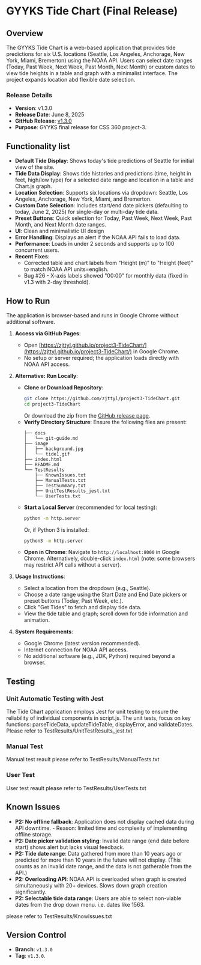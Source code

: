 # GYYKS Tide Chart (Final Release)

## Overview
The GYYKS Tide Chart is a web-based application that provides tide predictions for six U.S. locations (Seattle, Los Angeles, Anchorage, New York, Miami, Bremerton) using the NOAA API. Users can select date ranges (Today, Past Week, Next Week, Past Month, Next Month) or custom dates to view tide heights in a table and graph with a minimalist interface. The project expands location abd flexible date selection.

### Release Details
- **Version**: v1.3.0
- **Release Date**: June 8, 2025
- **GitHub Release**: [v1.3.0](https://github.com/zjttyl/project3-TideChart/releases/tag/v1.3.0)
- **Purpose**: GYYKS final release for CSS 360 project-3.

## Functionality list
- **Default Tide Display**: Shows today's tide predictions of Seattle for initial view of the site.
- **Tide Data Display**: Shows tide histories and predictions (time, height in feet, high/low type) for a selected date range and location in a table and Chart.js graph.
- **Location Selection**: Supports six locations via dropdown: Seattle, Los Angeles, Anchorage, New York, Miami, and Bremerton.
- **Custom Date Selection**: Includes start/end date pickers (defaulting to today, June 2, 2025) for single-day or multi-day tide data.
- **Preset Buttons**: Quick selection for Today, Past Week, Next Week, Past Month, and Next Month date ranges.
- **UI**: Clean and minimalistic UI design
- **Error Handling**: Displays an alert if the NOAA API fails to load data.
- **Performance**: Loads in under 2 seconds and supports up to 100 concurrent users.
- **Recent Fixes**: 
  - Corrected table and chart labels from "Height (m)" to "Height (feet)" to match NOAA API units=english.
  - Bug #26 - X-axis labels showed "00:00" for monthly data (fixed in v1.3 with 2-day threshold).

## How to Run
The application is browser-based and runs in Google Chrome without additional software.

1. **Access via GitHub Pages**:
   - Open [https://zjttyl.github.io/project3-TideChart/](https://zjttyl.github.io/project3-TideChart/) in Google Chrome.
   - No setup or server required; the application loads directly with NOAA API access.

2. **Alternative: Run Locally**:
   - **Clone or Download Repository**:
     ```bash
     git clone https://github.com/zjttyl/project3-TideChart.git
     cd project3-TideChart
     ```
     Or download the zip from the [GitHub release page](https://github.com/zjttyl/project3-TideChart/releases/tag/v1.1-bugbash).
   - **Verify Directory Structure**:
     Ensure the following files are present:
     ```
     ├── docs
     │   └── git-guide.md
     ├── image
     │   ├── background.jpg
     │   └── tide1.gif
     ├── index.html
     ├── README.md
     └── TestResults
         ├── KnownIssues.txt
         ├── ManualTests.txt
         ├── TestSummary.txt
         ├── UnitTestResults_jest.txt
         └── UserTests.txt
     ```
   - **Start a Local Server** (recommended for local testing):
     ```bash
     python -m http.server
     ```
     Or, if Python 3 is installed:
     ```bash
     python3 -m http.server
     ```
   - **Open in Chrome**:
     Navigate to `http://localhost:8000` in Google Chrome. Alternatively, double-click `index.html` (note: some browsers may restrict API calls without a server).

3. **Usage Instructions**:
   - Select a location from the dropdown (e.g., Seattle).
   - Choose a date range using the Start Date and End Date pickers or preset buttons (Today, Past Week, etc.).
   - Click "Get Tides" to fetch and display tide data.
   - View the tide table and graph; scroll down for tide information and animation.

4. **System Requirements**:
   - Google Chrome (latest version recommended).
   - Internet connection for NOAA API access.
   - No additional software (e.g., JDK, Python) required beyond a browser.

## Testing

### Unit Automatic Testing with Jest
The Tide Chart application employs Jest for unit testing to ensure the reliability of individual components in script.js. The unit tests, focus on key functions: parseTideData, updateTideTable, displayError, and validateDates. 
Please refer to TestResults/UnitTestResults_jest.txt

### Manual Test
Manual test reault please refer to TestResults/ManualTests.txt

### User Test
User test reault please refer to TestResults/UserTests.txt

## Known Issues
- **P2: No offline fallback**: Application does not display cached data during API downtime. - Reason: limited time and complexity of implementing offline storage.
- **P2: Date picker validation styling**: Invalid date range (end date before start) shows alert but lacks visual feedback. 
- **P2: Tide date range**: Data gathered from more than 10 years ago or predicted for more than 10 years in the future will not display. (This counts as an invalid date range, and the data is not gatherable from the API.)
- **P2: Overloading API**: NOAA API is overloaded when graph is created simultaneously with 20+ devices. Slows down graph creation significantly.
- **P2: Selectable tide data range**: Users are able to select non-viable dates from the drop down menu. i.e. dates like 1563.

please refer to TestResults/KnowIssues.txt

## Version Control
- **Branch**: `v1.3.0`
- **Tag**: `v1.3.0`.
